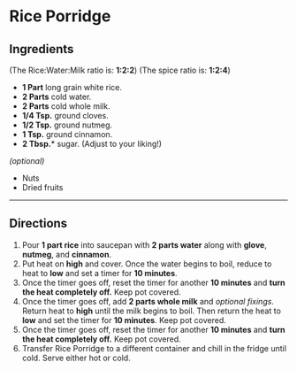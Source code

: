 # Rice Porridge

## Ingredients

(The Rice:Water:Milk ratio is: **1:2:2**)
(The spice ratio is: **1:2:4**)

* **1 Part** long grain white rice.
* **2 Parts** cold water.
* **2 Parts** cold whole milk.
* **1/4 Tsp.** ground cloves.
* **1/2 Tsp.** ground nutmeg.
* **1 Tsp.** ground cinnamon.
* **2 Tbsp.*** sugar. (Adjust to your liking!)

*(optional)*
* Nuts
* Dried fruits

---

## Directions

1. Pour **1 part rice** into saucepan with **2 parts water** along with **glove**, **nutmeg**, and **cinnamon**. 
1. Put heat on **high** and cover. Once the water begins to boil, reduce to heat to **low** and set a timer for **10 minutes**.
1. Once the timer goes off, reset the timer for another **10 minutes** and **turn the heat completely off.** Keep pot covered.
1. Once the timer goes off, add **2 parts whole milk** and *optional fixings*. Return heat to **high** until the milk begins to boil. Then return the heat to **low** and set the timer for **10 minutes**. Keep pot covered.
1. Once the timer goes off, reset the timer for another **10 minutes** and **turn the heat completely off.** Keep pot covered.
1. Transfer Rice Porridge to a different container and chill in the fridge until cold. Serve either hot or cold.
